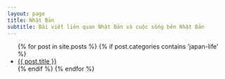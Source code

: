 ```yaml
---
layout: page
title: Nhật Bản
subtitle: Bài viết liên quan Nhật Bản và cuộc sống bên Nhật Bản
---
```


<ul>
    {% for post in site.posts %}
        {% if post.categories contains 'japan-life' %}
            <li><a href="{{ post.url | prepend: site.baseurl }}">{{ post.title }}</a></li>
        {% endif %}
    {% endfor %}
</ul>